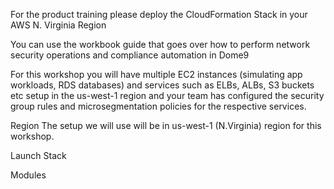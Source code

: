 For the product training please deploy the CloudFormation Stack in your AWS N. Virginia Region

You can use the workbook guide that goes over how to perform network security operations and compliance automation in Dome9 

For this workshop you will have multiple EC2 instances (simulating app workloads, RDS databases) and services such as ELBs, ALBs, S3 buckets etc setup in the us-west-1 region and your team has configured the security group rules and microsegmentation policies for the respective services.

Region The setup we will use will be in us-west-1 (N.Virginia) region for this workshop.

Launch Stack

Modules
